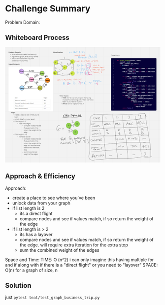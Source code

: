 # Challenge Summary
<!-- Description of the challenge -->
Problem Domain:

## Whiteboard Process
<!-- Embedded whiteboard image -->
![whiteboard](whiteboard.png)

## Approach & Efficiency
<!-- What approach did you take? Why? What is the Big O space/time for this approach? -->
Approach:
- create a place to see where you've been
- unlock data from your graph
- if list length is 2
  - its a direct flight
  - compare nodes and see if values match, if so return the weight of the edge
- if list length is > 2
  - its has a layover
  - compare nodes and see if values match, if so return the weight of the edge. will require extra iteration for the extra stop
  - sum the combined weight of the edges

Space and Time:
TIME: O (n^2) i can only imagine this having multiple for and if along with if there is a "direct flight" or you need to "layover"
SPACE: O(n) for a graph of size, n

## Solution
<!-- Show how to run your code, and examples of it in action -->

just `pytest teat/test_graph_business_trip.py`
